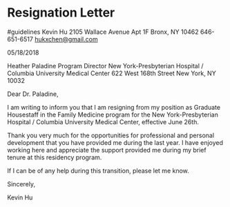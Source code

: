 # Resignation Letter
#guidelines
Kevin Hu
2105 Wallace Avenue Apt 1F
Bronx, NY 10462
646-651-6517
hukxchen@gmail.com

05/18/2018

Heather Paladine
Program Director
New York-Presbyterian Hospital / Columbia University Medical Center
622 West 168th Street
New York, NY 10032

Dear Dr. Paladine,

I am writing to inform you that I am resigning from my position as Graduate Housestaff in the Family Medicine program for the New York-Presbyterian Hospital / Columbia University Medical Center, effective June 26th.

Thank you very much for the opportunities for professional and personal development that you have provided me during the last year. I have enjoyed working here and appreciate the support provided me during my brief tenure at this residency program.

If I can be of any help during this transition, please let me know.

Sincerely,



Kevin Hu